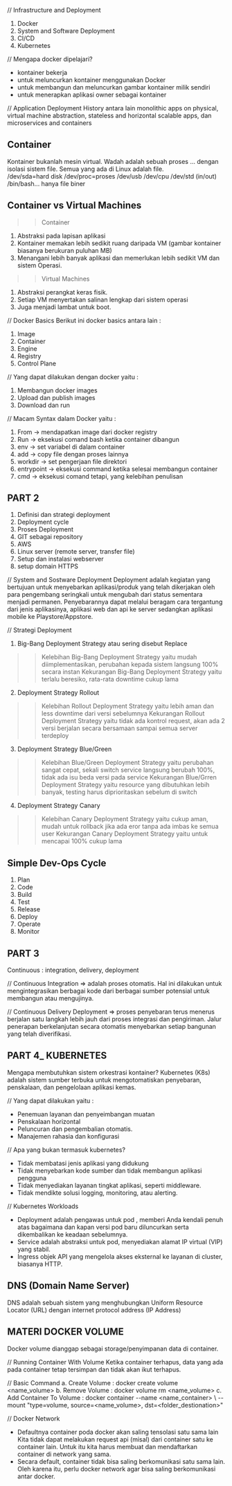 // Infrastructure and Deployment
   1. Docker
   2. System and Software Deployment
   3. CI/CD
   4. Kubernetes

// Mengapa docker dipelajari? 
   - kontainer bekerja 
   - untuk meluncurkan kontainer menggunakan Docker 
   - untuk membangun dan meluncurkan gambar kontainer milik sendiri
   - untuk menerapkan aplikasi owner sebagai kontainer

// Application Deployment History antara lain monolithic apps on physical, virtual machine abstraction, stateless and horizontal scalable apps, dan microservices and containers

## Container
Kontainer bukanlah mesin virtual.  Wadah adalah sebuah proses ... dengan isolasi sistem file. Semua yang ada di Linux adalah file.  
/dev/sda=hard disk 
/dev/proc=proses 
/dev/usb 
/dev/cpu 
/dev/std (in/out)
/bin/bash... hanya file biner

## Container vs Virtual Machines
>> Container
   1. Abstraksi pada lapisan aplikasi
   2. Kontainer memakan lebih sedikit ruang daripada VM (gambar kontainer biasanya berukuran puluhan MB)
   3. Menangani lebih banyak aplikasi dan memerlukan lebih sedikit VM dan sistem Operasi.
>> Virtual Machines
   1. Abstraksi perangkat keras fisik.  
   2. Setiap VM menyertakan salinan lengkap dari sistem operasi 
   3. Juga menjadi lambat untuk boot.

// Docker Basics 
   Berikut ini docker basics antara lain :
   1. Image
   2. Container
   3. Engine
   4. Registry
   5. Control Plane

// Yang dapat dilakukan dengan docker yaitu :
   1. Membangun docker images
   2. Upload dan publish images
   3. Download dan run

// Macam Syntax dalam Docker yaitu :
   1. From -> mendapatkan image dari docker registry
   2. Run -> eksekusi comand bash ketika container dibangun
   3. env -> set variabel di dalam container
   4. add -> copy file dengan proses lainnya
   5. workdir -> set pengerjaan file direktori 
   6. entrypoint -> eksekusi command ketika selesai membangun container
   7. cmd -> eksekusi comand tetapi, yang kelebihan penulisan

## PART 2
1. Definisi dan strategi deployment
2. Deployment cycle
3. Proses Deployment
4. GIT sebagai repository
5. AWS
6. Linux server (remote server, transfer file)
7. Setup dan instalasi webserver
8. setup domain HTTPS

// System and Sostware Deployment
Deployment adalah kegiatan yang bertujuan untuk menyebarkan aplikasi/produk yang telah dikerjakan oleh para pengembang seringkali untuk mengubah dari status sementara menjadi permanen. Penyebarannya dapat melalui beragam cara tergantung dari jenis aplikasinya, aplikasi web dan api ke server sedangkan aplikasi mobile ke Playstore/Appstore.

// Strategi Deployment
   1. Big-Bang Deployment Strategy atau sering disebut Replace 
   >> Kelebihan Big-Bang Deployment Strategy yaitu mudah diimplementasikan, perubahan kepada sistem langsung 100% secara instan
   >> Kekurangan Big-Bang Deployment Strategy yaitu terlalu beresiko, rata-rata downtime cukup lama
   2. Deployment Strategy Rollout
   >> Kelebihan Rollout Deployment Strategy yaitu lebih aman dan less downtime dari versi sebelumnya
   >> Kekurangan Rollout Deployment Strategy yaitu tidak ada kontrol request, akan ada 2 versi berjalan secara bersamaan sampai semua server terdeploy
   3. Deployment Strategy Blue/Green
   >> Kelebihan Blue/Green Deployment Strategy yaitu perubahan sangat cepat, sekali switch service langsung berubah 100%, tidak ada isu beda versi pada service
   >> Kekurangan Blue/Grren Deployment Strategy yaitu resource yang dibutuhkan lebih banyak, testing harus diprioritaskan sebelum di switch
   4. Deployment Strategy Canary
   >> Kelebihan Canary Deployment Strategy yaitu cukup aman, mudah untuk rollback jika ada eror tanpa ada imbas ke semua user
   >> Kekurangan Canary Deployment Strategy yaitu untuk mencapai 100% cukup lama 

## Simple Dev-Ops Cycle 
   1. Plan
   2. Code
   3. Build
   4. Test
   5. Release
   6. Deploy
   7. Operate
   8. Monitor

## PART 3
   Continuous : integration, delivery, deployment

// Continuous Integration
   => adalah proses otomatis. Hal ini dilakukan untuk mengintegrasikan berbagai kode dari berbagai sumber potensial untuk membangun atau mengujinya.

// Continuous Delivery Deployment
   => proses penyebaran terus menerus berjalan satu langkah lebih jauh dari proses integrasi dan pengiriman. Jalur penerapan berkelanjutan secara otomatis menyebarkan setiap bangunan yang telah diverifikasi.

## PART 4_ KUBERNETES
Mengapa membutuhkan sistem orkestrasi kontainer? Kubernetes (K8s) adalah sistem sumber terbuka untuk mengotomatiskan penyebaran, penskalaan, dan pengelolaan aplikasi kemas. 

// Yang dapat dilakukan yaitu :
- Penemuan layanan dan penyeimbangan muatan 
- Penskalaan horizontal 
- Peluncuran dan pengembalian otomatis.  
- Manajemen rahasia dan konfigurasi

// Apa yang bukan termasuk kubernetes?  
- Tidak membatasi jenis aplikasi yang didukung 
- Tidak menyebarkan kode sumber dan tidak membangun aplikasi pengguna
- Tidak menyediakan layanan tingkat aplikasi, seperti middleware.  
- Tidak mendikte solusi logging, monitoring, atau alerting. 

// Kubernetes Workloads
- Deployment adalah pengawas untuk pod , memberi Anda kendali penuh atas bagaimana dan kapan versi pod baru diluncurkan serta dikembalikan ke keadaan sebelumnya.
- Service adalah abstraksi untuk pod, menyediakan alamat IP virtual (VIP) yang stabil.
- Ingress objek API yang mengelola akses eksternal ke layanan di cluster, biasanya HTTP.

## DNS (Domain Name Server)
DNS adalah sebuah sistem yang menghubungkan Uniform Resource Locator (URL) dengan internet protocol address (IP Address)

## MATERI DOCKER VOLUME
Docker volume dianggap sebagai storage/penyimpanan data di container.

// Running Container With Volume
   Ketika container terhapus, data yang ada pada container tetap tersimpan dan tidak akan ikut terhapus.

// Basic Command 
   a. Create Volume : docker create volume <name_volume>
   b. Remove Volume : docker volume rm <name_volume>
   c. Add Container To Volume : 
   docker container --name <name_container> \ 
   --mount "type=volume, source=<name_volume>, dst=<folder_destionation>"

// Docker Network
- Defaultnya container poda docker akan saling tensolasi satu sama lain Kita tidak dapat melakukan request api (misal) dari container satu ke container lain. Untuk itu kita harus membuat dan mendaftarkan container di network yang sama.
- Secara default, container tidak bisa saling berkomunikasi satu sama lain. Oleh karena itu, perlu docker network agar bisa saling berkomunikasi antar docker.
